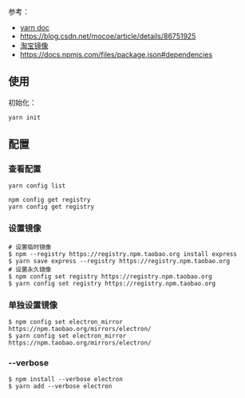 参考：  
- [yarn doc](https://yarn.bootcss.com/docs/usage/)
- https://blog.csdn.net/mocoe/article/details/86751925
- [淘宝镜像](https://npm.taobao.org/)
- https://docs.npmjs.com/files/package.json#dependencies

## 使用
初始化：  
```sh
yarn init
```


## 配置
### 查看配置
```
yarn config list

npm config get registry
yarn config get registry
```

### 设置镜像
```
# 设置临时镜像
$ npm --registry https://registry.npm.taobao.org install express
$ yarn save express --registry https://registry.npm.taobao.org
# 设置永久镜像
$ npm config set registry https://registry.npm.taobao.org
$ yarn config set registry https://registry.npm.taobao.org
```

### 单独设置镜像
```
$ npm config set electron_mirror https://npm.taobao.org/mirrors/electron/
$ yarn config set electron_mirror https://npm.taobao.org/mirrors/electron/
```

### --verbose
```
$ npm install --verbose electron
$ yarn add --verbose electron
```
